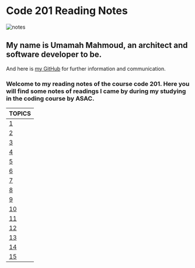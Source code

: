 # Code 201 Reading Notes

![notes](https://c0.wallpaperflare.com/preview/107/714/504/interior-office-workspace-computer-thumbnail.jpg)

## My name is Umamah Mahmoud, an architect and software developer to be.

And here is [my GitHub](https://github.com/umamah1mahmoud) for further information and communication.

### Welcome to my reading notes of the course code 201. Here you will find some notes of readings I came by during my studying in the coding course by ASAC.

| TOPICS         |
| -------------- |
| [1](https://umamah1mahmoud.github.io/code-201-reading-notes/class-01)          |
| [2](https://umamah1mahmoud.github.io/code-201-reading-notes/class-02)          |
| [3](https://umamah1mahmoud.github.io/code-201-reading-notes/class-03)          |
| [4](https://umamah1mahmoud.github.io/code-201-reading-notes/class-04)          |
| [5](https://umamah1mahmoud.github.io/code-201-reading-notes/class-05)          |
| [6](https://umamah1mahmoud.github.io/code-201-reading-notes/class-06)          |
| [7](https://umamah1mahmoud.github.io/code-201-reading-notes/class-07)          |
| [8](https://umamah1mahmoud.github.io/code-201-reading-notes/class-08)          |
| [9](https://umamah1mahmoud.github.io/code-201-reading-notes/class-09)          | 
| [10](https://umamah1mahmoud.github.io/code-201-reading-notes/class-10)         |
| [11](https://umamah1mahmoud.github.io/code-201-reading-notes/class-11)         |
| [12](https://umamah1mahmoud.github.io/code-201-reading-notes/class-12)         |
| [13](https://umamah1mahmoud.github.io/code-201-reading-notes/class-13)         |
| [14]()         |
| [15]()         |
